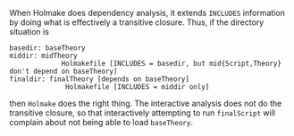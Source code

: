 When Holmake does dependency analysis, it extends `INCLUDES` information by doing what is effectively a transitive closure. Thus, if the directory situation is

```
basedir: baseTheory
middir: midTheory
             Holmakefile [INCLUDES = basedir, but mid{Script,Theory} don't depend on baseTheory]
finaldir: finalTheory [depends on baseTheory]
              Holmakefile [INCLUDES = middir only]
```

then `Holmake` does the right thing. The interactive analysis does not do the transitive closure, so that interactively attempting to run `finalScript` will complain about not being able to load `baseTheory`.
